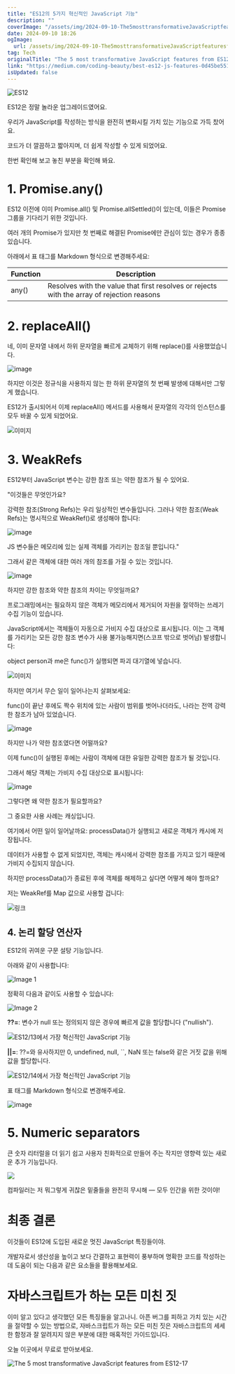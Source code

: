 ```yaml
---
title: "ES12의 5가지 혁신적인 JavaScript 기능"
description: ""
coverImage: "/assets/img/2024-09-10-The5mosttransformativeJavaScriptfeaturesfromES12_0.png"
date: 2024-09-10 18:26
ogImage: 
  url: /assets/img/2024-09-10-The5mosttransformativeJavaScriptfeaturesfromES12_0.png
tag: Tech
originalTitle: "The 5 most transformative JavaScript features from ES12"
link: "https://medium.com/coding-beauty/best-es12-js-features-0d45be551fac"
isUpdated: false
---
```




![ES12](/assets/img/2024-09-10-The5mosttransformativeJavaScriptfeaturesfromES12_0.png)

ES12은 정말 놀라운 업그레이드였어요.

우리가 JavaScript를 작성하는 방식을 완전히 변화시킬 가치 있는 기능으로 가득 찼어요.

코드가 더 깔끔하고 짧아지며, 더 쉽게 작성할 수 있게 되었어요.


<div class="content-ad"></div>

한번 확인해 보고 놓친 부분을 확인해 봐요.

# 1. Promise.any()

ES12 이전에 이미 Promise.all() 및 Promise.allSettled()이 있는데, 이들은 Promise 그룹을 기다리기 위한 것입니다.

여러 개의 Promise가 있지만 첫 번째로 해결된 Promise에만 관심이 있는 경우가 종종 있습니다.

<div class="content-ad"></div>

아래에서 표 태그를 Markdown 형식으로 변경해주세요:


| Function | Description             |
|----------|-------------------------|
| any()    | Resolves with the value that first resolves or rejects with the array of rejection reasons |


<div class="content-ad"></div>

# 2. replaceAll()

네, 이미 문자열 내에서 하위 문자열을 빠르게 교체하기 위해 replace()를 사용했었습니다.

![image](/assets/img/2024-09-10-The5mosttransformativeJavaScriptfeaturesfromES12_2.png)

하지만 이것은 정규식을 사용하지 않는 한 하위 문자열의 첫 번째 발생에 대해서만 그렇게 했습니다.

<div class="content-ad"></div>

ES12가 출시되어서 이제 replaceAll() 메서드를 사용해서 문자열의 각각의 인스턴스를 모두 바꿀 수 있게 되었어요.

![이미지](/assets/img/2024-09-10-The5mosttransformativeJavaScriptfeaturesfromES12_3.png)

# 3. WeakRefs

ES12부터 JavaScript 변수는 강한 참조 또는 약한 참조가 될 수 있어요.

<div class="content-ad"></div>

"이것들은 무엇인가요?

강력한 참조(Strong Refs)는 우리 일상적인 변수들입니다. 그러나 약한 참조(Weak Refs)는 명시적으로 WeakRef()로 생성해야 합니다:

![image](/assets/img/2024-09-10-The5mosttransformativeJavaScriptfeaturesfromES12_4.png)

JS 변수들은 메모리에 있는 실제 객체를 가리키는 참조일 뿐입니다."

<div class="content-ad"></div>

그래서 같은 객체에 대한 여러 개의 참조를 가질 수 있는 것입니다.

![image](/assets/img/2024-09-10-The5mosttransformativeJavaScriptfeaturesfromES12_5.png)

하지만 강한 참조와 약한 참조의 차이는 무엇일까요?

프로그래밍에서는 필요하지 않은 객체가 메모리에서 제거되어 자원을 절약하는 쓰레기 수집 기능이 있습니다.

<div class="content-ad"></div>

JavaScript에서는 객체들이 자동으로 가비지 수집 대상으로 표시됩니다. 이는 그 객체를 가리키는 모든 강한 참조 변수가 사용 불가능해지면(스코프 밖으로 벗어남) 발생합니다:

object person과 me은 func()가 실행되면 파괴 대기열에 넣습니다.

![이미지](/assets/img/2024-09-10-The5mosttransformativeJavaScriptfeaturesfromES12_6.png)

하지만 여기서 무슨 일이 일어나는지 살펴보세요:

<div class="content-ad"></div>

func()이 끝난 후에도 짝수 위치에 있는 사람이 범위를 벗어나더라도, 나라는 전역 강력한 참조가 남아 있었습니다.

![image](/assets/img/2024-09-10-The5mosttransformativeJavaScriptfeaturesfromES12_7.png)

하지만 나가 약한 참조였다면 어떨까요?

이제 func()이 실행된 후에는 사람이 객체에 대한 유일한 강력한 참조가 될 것입니다.

<div class="content-ad"></div>

그래서 해당 객체는 가비지 수집 대상으로 표시됩니다:

![image](/assets/img/2024-09-10-The5mosttransformativeJavaScriptfeaturesfromES12_8.png)

그렇다면 왜 약한 참조가 필요할까요?

그 중요한 사용 사례는 캐싱입니다.

<div class="content-ad"></div>

여기에서 어떤 일이 일어날까요: processData()가 실행되고 새로운 객체가 캐시에 저장됩니다.

데이터가 사용할 수 없게 되었지만, 객체는 캐시에서 강력한 참조를 가지고 있기 때문에 가비지 수집되지 않습니다.

하지만 processData()가 종료된 후에 객체를 해제하고 싶다면 어떻게 해야 할까요?

<div class="content-ad"></div>

저는 WeakRef를 Map 값으로 사용할 겁니다:

![링크](/assets/img/2024-09-10-The5mosttransformativeJavaScriptfeaturesfromES12_10.png)

## 4. 논리 할당 연산자

ES12의 귀여운 구문 설탕 기능입니다.

<div class="content-ad"></div>

아래와 같이 사용합니다:


![Image 1](/assets/img/2024-09-10-The5mosttransformativeJavaScriptfeaturesfromES12_11.png)


정확히 다음과 같이도 사용할 수 있습니다:


![Image 2](/assets/img/2024-09-10-The5mosttransformativeJavaScriptfeaturesfromES12_12.png)


<div class="content-ad"></div>

**??=**: 변수가 null 또는 정의되지 않은 경우에 빠르게 값을 할당합니다 ("nullish").

![ES12/13에서 가장 혁신적인 JavaScript 기능](/assets/img/2024-09-10-The5mosttransformativeJavaScriptfeaturesfromES12_13.png)

**||=**: ??=와 유사하지만 0, undefined, null, ``, NaN 또는 false와 같은 거짓 값을 위해 값을 할당합니다.

![ES12/14에서 가장 혁신적인 JavaScript 기능](/assets/img/2024-09-10-The5mosttransformativeJavaScriptfeaturesfromES12_14.png)

<div class="content-ad"></div>

표 태그를 Markdown 형식으로 변경해주세요.

![image](/assets/img/2024-09-10-The5mosttransformativeJavaScriptfeaturesfromES12_15.png)

# 5. Numeric separators

큰 숫자 리터럴을 더 읽기 쉽고 사용자 친화적으로 만들어 주는 작지만 영향력 있는 새로운 추가 기능입니다.

<div class="content-ad"></div>

<img src="/assets/img/2024-09-10-The5mosttransformativeJavaScriptfeaturesfromES12_16.png" />

컴파일러는 저 뭐그렇게 귀찮은 밑줄들을 완전히 무시해 — 모두 인간을 위한 것이야!

# 최종 결론

이것들이 ES12에 도입된 새로운 멋진 JavaScript 특징들이야.

<div class="content-ad"></div>

개발자로서 생산성을 높이고 보다 간결하고 표현력이 풍부하며 명확한 코드를 작성하는 데 도움이 되는 다음과 같은 요소들을 활용해보세요.

# 자바스크립트가 하는 모든 미친 짓

이미 알고 있다고 생각했던 모든 특징들을 알고나니.
아픈 버그를 피하고 가치 있는 시간을 절약할 수 있는 방법으로, 자바스크립트가 하는 모든 미친 짓은 자바스크립트의 세세한 함정과 잘 알려지지 않은 부분에 대한 매혹적인 가이드입니다.

오늘 이곳에서 무료로 받아보세요.

<div class="content-ad"></div>


![The 5 most transformative JavaScript features from ES12-17](/assets/img/2024-09-10-The5mosttransformativeJavaScriptfeaturesfromES12_17.png)
